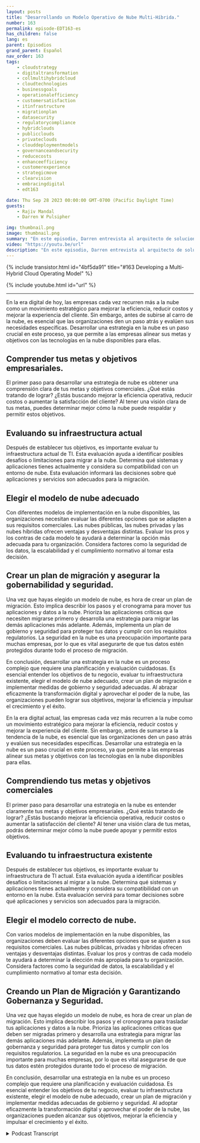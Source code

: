 ```yaml
---
layout: posts
title: "Desarrollando un Modelo Operativo de Nube Multi-Híbrida."
number: 163
permalink: episode-EDT163-es
has_children: false
lang: es
parent: Episodios
grand_parent: Español
nav_order: 163
tags:
    - cloudstrategy
    - digitaltransformation
    - collmultihybridcloud
    - cloudtechnologies
    - businessgoals
    - operationalefficiency
    - customersatisfaction
    - itinfrastructure
    - migrationplan
    - datasecurity
    - regulatorycompliance
    - hybridclouds
    - publicclouds
    - privateclouds
    - clouddeploymentmodels
    - governanceandsecurity
    - reducecosts
    - enhanceefficiency
    - customerexperience
    - strategicmove
    - clearvision
    - embracingdigital
    - edt163

date: Thu Sep 28 2023 00:00:00 GMT-0700 (Pacific Daylight Time)
guests:
    - Rajiv Mandal
    - Darren W Pulsipher

img: thumbnail.png
image: thumbnail.png
summary: "En este episodio, Darren entrevista al arquitecto de soluciones en la nube, Rajiv Mandal, sobre el desarrollo de una estrategia de múltiples nubes híbridas en tu organización de TI moderna."
video: "https://youtu.be/url"
description: "En este episodio, Darren entrevista al arquitecto de soluciones en la nube, Rajiv Mandal, sobre el desarrollo de una estrategia de múltiples nubes híbridas en tu organización de TI moderna."
---
```


<div>
{% include transistor.html id="4bf5da91" title="#163 Developing a Multi-Hybrid Cloud Operating Model" %}

{% include youtube.html id="url" %}
</div>

---

En la era digital de hoy, las empresas cada vez recurren más a la nube como un movimiento estratégico para mejorar la eficiencia, reducir costos y mejorar la experiencia del cliente. Sin embargo, antes de subirse al carro de la nube, es esencial que las organizaciones den un paso atrás y evalúen sus necesidades específicas. Desarrollar una estrategia en la nube es un paso crucial en este proceso, ya que permite a las empresas alinear sus metas y objetivos con las tecnologías en la nube disponibles para ellas.

## Comprender tus metas y objetivos empresariales.

El primer paso para desarrollar una estrategia de nube es obtener una comprensión clara de tus metas y objetivos comerciales. ¿Qué estás tratando de lograr? ¿Estás buscando mejorar la eficiencia operativa, reducir costos o aumentar la satisfacción del cliente? Al tener una visión clara de tus metas, puedes determinar mejor cómo la nube puede respaldar y permitir estos objetivos.

## Evaluando su infraestructura actual

Después de establecer tus objetivos, es importante evaluar tu infraestructura actual de TI. Esta evaluación ayuda a identificar posibles desafíos o limitaciones para migrar a la nube. Determina qué sistemas y aplicaciones tienes actualmente y considera su compatibilidad con un entorno de nube. Esta evaluación informará las decisiones sobre qué aplicaciones y servicios son adecuados para la migración.

## Elegir el modelo de nube adecuado

Con diferentes modelos de implementación en la nube disponibles, las organizaciones necesitan evaluar las diferentes opciones que se adapten a sus requisitos comerciales. Las nubes públicas, las nubes privadas y las nubes híbridas ofrecen ventajas y desventajas distintas. Evaluar los pros y los contras de cada modelo te ayudará a determinar la opción más adecuada para tu organización. Considera factores como la seguridad de los datos, la escalabilidad y el cumplimiento normativo al tomar esta decisión.

## Crear un plan de migración y asegurar la gobernabilidad y seguridad.

Una vez que hayas elegido un modelo de nube, es hora de crear un plan de migración. Esto implica describir los pasos y el cronograma para mover tus aplicaciones y datos a la nube. Prioriza las aplicaciones críticas que necesiten migrarse primero y desarrolla una estrategia para migrar las demás aplicaciones más adelante. Además, implementa un plan de gobierno y seguridad para proteger tus datos y cumplir con los requisitos regulatorios. La seguridad en la nube es una preocupación importante para muchas empresas, por lo que es vital asegurarte de que tus datos estén protegidos durante todo el proceso de migración.

En conclusión, desarrollar una estrategia en la nube es un proceso complejo que requiere una planificación y evaluación cuidadosas. Es esencial entender los objetivos de tu negocio, evaluar tu infraestructura existente, elegir el modelo de nube adecuado, crear un plan de migración e implementar medidas de gobierno y seguridad adecuadas. Al abrazar eficazmente la transformación digital y aprovechar el poder de la nube, las organizaciones pueden lograr sus objetivos, mejorar la eficiencia y impulsar el crecimiento y el éxito.

En la era digital actual, las empresas cada vez más recurren a la nube como un movimiento estratégico para mejorar la eficiencia, reducir costos y mejorar la experiencia del cliente. Sin embargo, antes de sumarse a la tendencia de la nube, es esencial que las organizaciones den un paso atrás y evalúen sus necesidades específicas. Desarrollar una estrategia en la nube es un paso crucial en este proceso, ya que permite a las empresas alinear sus metas y objetivos con las tecnologías en la nube disponibles para ellas.

## Comprendiendo tus metas y objetivos comerciales

El primer paso para desarrollar una estrategia en la nube es entender claramente tus metas y objetivos empresariales. ¿Qué estás tratando de lograr? ¿Estás buscando mejorar la eficiencia operativa, reducir costos o aumentar la satisfacción del cliente? Al tener una visión clara de tus metas, podrás determinar mejor cómo la nube puede apoyar y permitir estos objetivos.

## Evaluando tu infraestructura existente

Después de establecer tus objetivos, es importante evaluar tu infraestructura de TI actual. Esta evaluación ayuda a identificar posibles desafíos o limitaciones al migrar a la nube. Determina qué sistemas y aplicaciones tienes actualmente y considera su compatibilidad con un entorno en la nube. Esta evaluación servirá para tomar decisiones sobre qué aplicaciones y servicios son adecuados para la migración.

## Elegir el modelo correcto de nube.

Con varios modelos de implementación en la nube disponibles, las organizaciones deben evaluar las diferentes opciones que se ajusten a sus requisitos comerciales. Las nubes públicas, privadas y híbridas ofrecen ventajas y desventajas distintas. Evaluar los pros y contras de cada modelo te ayudará a determinar la elección más apropiada para tu organización. Considera factores como la seguridad de datos, la escalabilidad y el cumplimiento normativo al tomar esta decisión.

## Creando un Plan de Migración y Garantizando Gobernanza y Seguridad.

Una vez que hayas elegido un modelo de nube, es hora de crear un plan de migración. Esto implica describir los pasos y el cronograma para trasladar tus aplicaciones y datos a la nube. Prioriza las aplicaciones críticas que deben ser migradas primero y desarrolla una estrategia para migrar las demás aplicaciones más adelante. Además, implementa un plan de gobernanza y seguridad para proteger tus datos y cumplir con los requisitos regulatorios. La seguridad en la nube es una preocupación importante para muchas empresas, por lo que es vital asegurarse de que tus datos estén protegidos durante todo el proceso de migración.

En conclusión, desarrollar una estrategia en la nube es un proceso complejo que requiere una planificación y evaluación cuidadosa. Es esencial entender los objetivos de tu negocio, evaluar tu infraestructura existente, elegir el modelo de nube adecuado, crear un plan de migración y implementar medidas adecuadas de gobierno y seguridad. Al adoptar eficazmente la transformación digital y aprovechar el poder de la nube, las organizaciones pueden alcanzar sus objetivos, mejorar la eficiencia y impulsar el crecimiento y el éxito.



<details>
<summary> Podcast Transcript </summary>

<p></p>

</details>
